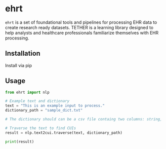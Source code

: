 # ehrt

`ehrt` is a set of foundational tools and pipelines for processing EHR data to create research ready datasets. TETHER is a learning library designed to help analysts and healthcare professionals familiarize themselves with EHR processing.

## Installation

Install via pip

## Usage

```python
from ehrt import nlp

# Example text and dictionary
text = "This is an example input to process."
dictionary_path = "sample_dict.txt"

# The dictionary should can be a csv file containg two columns: string,cui

# Traverse the text to find CUIs
result = nlp.text2cui.traverse(text, dictionary_path)

print(result)